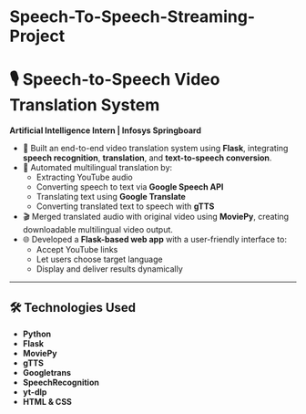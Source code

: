 # Speech-To-Speech-Streaming-Project

# 🎙️ Speech-to-Speech Video Translation System

**Artificial Intelligence Intern | Infosys Springboard**

- 🚀 Built an end-to-end video translation system using **Flask**, integrating **speech recognition**, **translation**, and **text-to-speech conversion**.
- 🔄 Automated multilingual translation by:
  - Extracting YouTube audio
  - Converting speech to text via **Google Speech API**
  - Translating text using **Google Translate**
  - Converting translated text to speech with **gTTS**
- 🎬 Merged translated audio with original video using **MoviePy**, creating downloadable multilingual video output.
- 🌐 Developed a **Flask-based web app** with a user-friendly interface to:
  - Accept YouTube links
  - Let users choose target language
  - Display and deliver results dynamically

---

## 🛠️ Technologies Used

- **Python**
- **Flask**
- **MoviePy**
- **gTTS**
- **Googletrans**
- **SpeechRecognition**
- **yt-dlp**
- **HTML & CSS**
